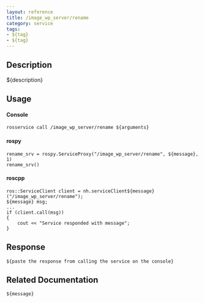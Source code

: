 ```yaml
---
layout: reference
title: /image_wp_server/rename
category: service
tags: 
- ${tag} 
- ${tag}
---
```


## Description
${description}

## Usage
#### Console
```
rosservice call /image_wp_server/rename ${arguments}
```

#### rospy
```
rename_srv = rospy.ServiceProxy("/image_wp_server/rename", ${message}, 1)
rename_srv()
```

#### roscpp
```
ros::ServiceClient client = nh.serviceClient${message}("/image_wp_server/rename");
${message} msg;
...
if (client.call(msg))
{
    cout << "Service responded with message";
}
```

## Response
```
${paste the response from calling the service on the console}
```

## Related Documentation
``${message}``  